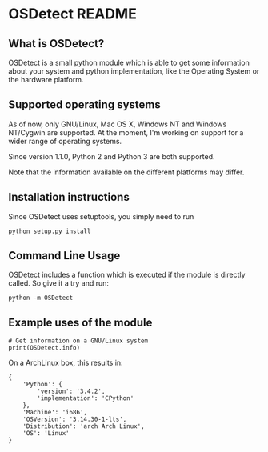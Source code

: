 OSDetect README
===============

What is OSDetect?
-----------------

OSDetect is a small python module which is able to get some information
about your system and python implementation, like the Operating System
or the hardware platform.

Supported operating systems
---------------------------

As of now, only GNU/Linux, Mac OS X, Windows NT and Windows NT/Cygwin are supported. At the
moment, I'm working on support for a wider range of operating systems.

Since version 1.1.0, Python 2 and Python 3 are both supported.

Note that the information available on the different platforms may differ.

Installation instructions
-------------------------

Since OSDetect uses setuptools, you simply need to run

	python setup.py install

Command Line Usage
------------------

OSDetect includes a function which is executed if the module is directly called. So give it
a try and run:

	python -m OSDetect

Example uses of the module
--------------------------

	# Get information on a GNU/Linux system
	print(OSDetect.info)

On a ArchLinux box, this results in:

	{
		'Python': {
			'version': '3.4.2',
			'implementation': 'CPython'
		},
		'Machine': 'i686',
		'OSVersion': '3.14.30-1-lts',
		'Distribution': 'arch Arch Linux',
		'OS': 'Linux'
	}


